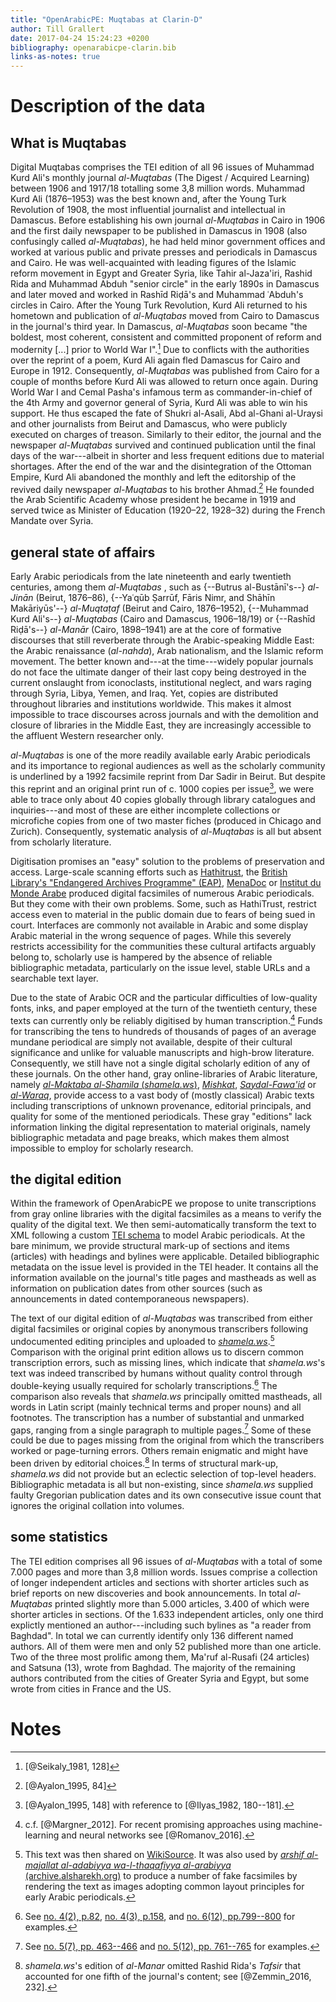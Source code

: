```yaml
---
title: "OpenArabicPE: Muqtabas at Clarin-D"
author: Till Grallert
date: 2017-04-24 15:24:23 +0200
bibliography: openarabicpe-clarin.bib
links-as-notes: true
---
```


# Description of the data

## What is Muqtabas

Digital Muqtabas comprises the TEI edition of all 96 issues of Muhammad Kurd Ali's monthly journal *al-Muqtabas* (The Digest / Acquired Learning) between 1906 and 1917/18 totalling some 3,8 million words. Muhammad Kurd Ali (1876–1953) was the best known and, after the Young Turk Revolution of 1908, the most influential journalist and intellectual in Damascus. Before establishing his own journal *al-Muqtabas* in Cairo in 1906 and the first daily newspaper to be published in Damascus in 1908 (also confusingly called *al-Muqtabas*), he had held minor government offices and worked at various public and private presses and periodicals in Damascus and Cairo. He was well-acquainted with leading figures of the Islamic reform movement in Egypt and Greater Syria, like Tahir al-Jaza'iri, Rashid Rida and Muhammad Abduh "senior circle" in the early 1890s in Damascus and later moved and worked in Rashīd Riḍā's and Muhammad ʿAbduh's circles in Cairo. After the Young Turk Revolution, Kurd Ali returned to his hometown and publication of *al-Muqtabas* moved from Cairo to Damascus in the journal's third year. In Damascus, *al-Muqtabas* soon became "the boldest, most coherent, consistent and committed proponent of reform and modernity [...] prior to World War I".[^6] Due to conflicts with the authorities over the reprint of a poem, Kurd Ali again fled Damascus for Cairo and Europe in 1912. Consequently, *al-Muqtabas* was published from Cairo for a couple of months before Kurd Ali was allowed to return once again. During World War I and Cemal Pasha's infamous term as commander-in-chief of the 4th Army and governor general of Syria, Kurd Ali was able to win his support. He thus escaped the fate of Shukri al-Asali, Abd al-Ghani al-Uraysi and other journalists from Beirut and Damascus, who were publicly executed on charges of treason. Similarly to their editor, the journal and the newspaper *al-Muqtabas* survived and continued publication until the final days of the war---albeit in shorter and less frequent editions due to material shortages. After the end of the war and the disintegration of the Ottoman Empire, Kurd Ali abandoned the monthly and left the editorship of the revived daily newspaper *al-Muqtabas* to his brother Ahmad.[^7] He founded the Arab Scientific Academy whose president he became in 1919 and served twice as Minister of Education (1920–22, 1928–32) during the French Mandate over Syria.

## general state of affairs

Early Arabic periodicals from the late nineteenth and early twentieth centuries, among them *al-Muqtabas* , such as {--Butrus al-Bustānī's--} *al-Jinān* (Beirut, 1876–86), {--Yaʿqūb Ṣarrūf, Fāris Nimr, and Shāhīn Makāriyūs'--} *al-Muqtaṭaf* (Beirut and Cairo, 1876–1952), {--Muhammad Kurd Ali's--} *al-Muqtabas* (Cairo and Damascus, 1906–18/19) or {--Rashīd Riḍā's--} *al-Manār* (Cairo, 1898–1941) are at the core of formative discourses that still reverberate through the Arabic-speaking Middle East: the Arabic renaissance (*al-nahda*), Arab nationalism, and the Islamic reform movement. The better known and---at the time---widely popular journals do not face the ultimate danger of their last copy being destroyed in the current onslaught from iconoclasts, institutional neglect, and wars raging through Syria, Libya, Yemen, and Iraq. Yet, copies are distributed throughout libraries and institutions worldwide. This makes it almost impossible to trace discourses across journals and with the demolition and closure of libraries in the Middle East, they are increasingly accessible to the affluent Western researcher only.

*al-Muqtabas* is one of the more readily available early Arabic periodicals and its importance to regional audiences as well as the scholarly community is underlined by a 1992 facsimile reprint from Dar Sadir in Beirut. But despite this reprint and an original print run of c. 1000 copies per issue[^8], we were able to trace only about 40 copies globally through library catalogues and inquiries---and most of these are either incomplete collections or microfiche copies from one of two master fiches (produced in Chicago and Zurich). Consequently, systematic analysis of *al-Muqtabas* is all but absent from scholarly literature.

Digitisation promises an "easy" solution to the problems of preservation and access. Large-scale scanning efforts such as [Hathitrust][hathitrust], the [British Library's "Endangered Archives Programme" (EAP)][bl], [MenaDoc][menadoc] or [Institut du Monde Arabe][bibalex] produced digital facsimiles of numerous Arabic periodicals. But they come with their own problems. Some, such as HathiTrust, restrict access even to material in the public domain due to fears of being sued in court. Interfaces are commonly not available in Arabic and some display Arabic material in the wrong sequence of pages. While this severely restricts accessibility for the communities these cultural artifacts arguably belong to, scholarly use is hampered by the absence of reliable bibliographic metadata, particularly on the issue level, stable URLs and a searchable text layer.

Due to the state of Arabic OCR and the particular difficulties of low-quality fonts, inks, and paper employed at the turn of the twentieth century, these texts can currently only be reliably digitised by human transcription.[^3] Funds for transcribing the tens to hundreds of thousands of pages of an average mundane periodical are simply not available, despite of their cultural significance and unlike for valuable manuscripts and high-brow literature. Consequently, we still have not a single digital scholarly edition of any of these journals. On the other hand, gray online-libraries of Arabic literature, namely [*al-Maktaba al-Shamila* (*shamela.ws*)][shamela], [*Mishkat*][almeshkat], [*Saydal-Fawa'id*][saaid] or [*al-Waraq*][alwaraq], provide access to a vast body of (mostly classical) Arabic texts including transcriptions of unknown provenance, editorial principals, and quality for some of the mentioned periodicals. These gray "editions" lack information linking the digital representation to material originals, namely bibliographic metadata and page breaks, which makes them almost impossible to employ for scholarly research.

## the digital edition

Within the framework of OpenArabicPE we propose to unite transcriptions from gray online libraries with the digital facsimiles as a means to verify the quality of the digital text. We then semi-automatically transform the text to XML following a custom [TEI schema][openarabicpe_schema] to model Arabic periodicals. At the bare minimum, we provide structural mark-up of sections and items (articles) with headings and bylines were applicable. Detailed bibliographic metadata on the issue level is provided in the TEI header. It contains all the information available on the journal's title pages and mastheads as well as information on publication dates from other sources (such as announcements in dated contemporaneous newspapers).

The text of our digital edition of *al-Muqtabas* was transcribed from either digital facsimiles or original copies by anonymous transcribers following undocumented editing principles and uploaded to [*shamela.ws*][shamela 2].[^1] Comparison with the original print edition allows us to discern common transcription errors, such as missing lines, which indicate that *shamela.ws*'s text was indeed transcribed by humans without quality control through double-keying usually required for scholarly transcriptions.[^5] The comparison also reveals that *shamela.ws* principally omitted mastheads, all words in Latin script (mainly technical terms and proper nouns) and all footnotes. The transcription has a number of substantial and unmarked gaps, ranging from a single paragraph to multiple pages.[^4] Some of these could be due to pages missing from the original from which the transcribers worked or page-turning errors. Others remain enigmatic and might have been driven by editorial choices.[^2] In terms of structural mark-up, *shamela.ws* did not provide but an eclectic selection of top-level headers. Bibliographic metadata is all but non-existing, since *shamela.ws* supplied faulty Gregorian publication dates and its own consecutive issue count that ignores the original collation into volumes.

## some statistics

The TEI edition comprises all 96 issues of *al-Muqtabas* with a total of some 7.000 pages and more than 3,8 million words. Issues comprise a collection of longer independent articles and sections with shorter articles such as brief reports on new discoveries and book announcements. In total *al-Muqtabas* printed slightly more than 5.000 articles, 3.400 of which were shorter articles in sections. Of the 1.633 independent articles, only one third explictly mentioned an author---including such bylines as "a reader from Baghdad". In total we can currently identify only 136 different named authors. All of them were men and only 52 published more than one article. Two of the three most prolific among them, Ma'ruf al-Rusafi (24 articles) and Satsuna (13), wrote from Baghdad<!-- , and the third, 'Isa Iskandar al-Ma'aluf, from Zahle (Lebanon) -->. The majority of the remaining authors contributed from the cities of Greater Syria and Egypt, but some wrote from cities in France and the US.


# Notes

[^1]: This text was then shared on [WikiSource][wikisource]. It was also used by [*arshif al-majallat al-adabiyya wa-l-thaqafiyya al-arabiyya* (archive.alsharekh.org)](archive.alsharekh.org) to produce a number of fake facsimiles by rendering the text as images adopting common layout principles for early Arabic periodicals.
[^2]: *shamela.ws*'s edition of *al-Manar* omitted Rashid Rida's *Tafsir* that accounted for one fifth of the journal's content; see [@Zemmin_2016, 232].
[^3]: c.f. [@Margner_2012]. For recent promising approaches using machine-learning and neural networks see [@Romanov_2016].
[^4]: See [no. 5(7), pp. 463--466][rawgit] and [no. 5(12), pp. 761--765][rawgit 2] for examples.
[^5]: See [no. 4(2), p.82][rawgit 3], [no. 4(3), p.158][rawgit 4], and [no. 6(12), pp.799--800][rawgit 5] for examples.
[^6]: [@Seikaly_1981, 128]
[^7]: [@Ayalon_1995, 84]
[^8]: [@Ayalon_1995, 148] with reference to [@Ilyas_1982, 180--181].

[almeshkat]: http://almeshkat.net/
[alwaraq]: http://www.alwaraq.net/
[bibalex]: http://ima.bibalex.org/IMA/presentation/home/list.jsf
[menadoc]: http://menadoc.bibliothek.uni-halle.de/
[bl]: http://eap.bl.uk/
[hathitrust]: http://catalog.hathitrust.org/
[openarabicpe_schema]: https://github.com/OpenArabicPE/OpenArabicPE_ODD
[rawgit]: https://openarabicpe.github.io/journal_al-muqtabas/tei/oclc_4770057679-i_54.TEIP5.xml#pb_61.d1e2036
[rawgit 2]: https://openarabicpe.github.io/journal_al-muqtabas/tei/oclc_4770057679-i_59.TEIP5.xml#pb_51.d1e2281
[rawgit 3]: https://openarabicpe.github.io/journal_al-muqtabas/tei/oclc_4770057679-i_38.TEIP5.xml#p_60.d1e2238
[rawgit 4]: https://openarabicpe.github.io/journal_al-muqtabas/tei/oclc_4770057679-i_39.TEIP5.xml#gap_1.d1e3111
[rawgit 5]: https://openarabicpe.github.io/journal_al-muqtabas/tei/oclc_4770057679-i_71.TEIP5.xml#pb_126.d1e4373
[saaid]: http://saaid.net/
[shamela]: http://www.shamela.ws/
[shamela 2]: http://shamela.ws/index.php/book/26523
[wikisource]: https://ar.wikisource.org/wiki/%D9%85%D8%AC%D9%84%D8%A9_%D8%A7%D9%84%D9%85%D9%82%D8%AA%D8%A8%D8%B3/%D8%A7%D9%84%D8%B9%D8%AF%D8%AF_1